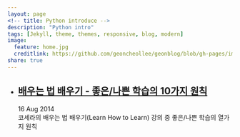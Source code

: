```yaml
---
layout: page
<!-- title: Python introduce -->
description: "Python intro"
tags: [Jekyll, theme, themes, responsive, blog, modern]
image:
  feature: home.jpg
  creditlink: https://github.com/geoncheollee/geonblog/blob/gh-pages/images/home.jpg
share: true
---
```


<html>
<body>

<ul class="posts">
    <!-- This loops through the paginated posts -->
      <li>
        <h2>
          <a href="/geonblog/study/">배우는 법 배우기 - 좋은/나쁜 학습의 10가지 원칙</a>
        </h2>
        <p>
          <span class="date">16 Aug 2014</span><br>
          <span class="description">코세라의 배우는 법 배우기(Learn How to Learn) 강의 중 좋은/나쁜 학습의 열가지 원칙</span>
        </p>
      </li>

<br><br>

</body>
</html>

<!-- 이미지 기능 -->
<figure>
	<a href="https://github.com/geoncheollee/geonblog/blob/gh-pages/images/VD_1.JPG"><img src="https://github.com/geoncheollee/geonblog/blob/gh-pages/images/VD_1.JPG" alt=""></a>
</figure>


